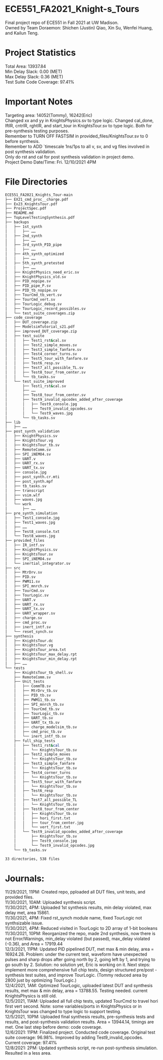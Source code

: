 # ECE551_FA2021_Knight-s_Tours
Final project repo of ECE551 in Fall 2021 at UW Madison. <br />
Owned by Team Doraemon: Shichen (Justin) Qiao, Xin Su, Wenfei Huang, and Kailun Teng. <br />

# Project Statistics
Total Area:  13937.84 <br />
Min Delay Slack: 0.00 (MET) <br />
Max Delay Slack: 0.36 (MET) <br />
Test Suite Code Coverage: 97.41% <br />

# Important Notes
Targeting area: 14052(Tommy), 16242(Eric) <br />
Changed xx and yy in KnightsPhysics.sv to type logic. Changed cal_done, lftIR, cntrIR, rghtIR, and start_tour in KnightsTour.sv to type logic. Both for pre-synthesis testing purposes. <br />
Remember to TURN OFF FASTSIM in provided_files/KnightsTour.sv to 0 before synthesis. <br />
Remember to ADD `timescale 1ns/1ps to all v, sv, and vg files involved in post synthesis validation. <br />
Only do rst and cal for post synthesis validation in project demo. <br />
Project Demo Date/Time: Fri. 12/10/2021 4PM <br />

# File Directories
```bash
ECE551_FA2021_Knights_Tour-main
├── EX21_cmd_proc__charge.pdf
├── Ex23_KnightsTour.pdf
├── ProjectSpec.pdf
├── README.md
├── TopLevelTestingSynthesis.pdf
├── backups
│   ├── 1st_synth
│   │   ├── ……
│   ├── 2nd_synth
│   │   ├── ……
│   ├── 3rd_synth_PID_pipe
│   │   ├── ……
│   ├── 4th_synth_optimized
│   │   ├── ……
│   ├── 5th_synth_pretested
│   │   ├── ……
│   ├── KnightPhysics_need_eric.sv
│   ├── KnightPhysics_old.sv
│   ├── PID_nopipe.sv
│   ├── PID_pipe_P.sv
│   ├── PID_tb_nopipe.sv
│   ├── TourCmd_tb_vert.sv
│   ├── TourCmd_vert.sv
│   ├── TourLogic_debug.sv
│   ├── TourLogic_record_possibles.sv
│   └── test_suite_coverages.zip
├── code_coverage
│   ├── DUT_coverage.zip
│   ├── ModelsimTutorial_s21.pdf
│   ├── improved_DUT_coverage.zip
│   ├── test_suite
│   │   ├── Test1_rst&cal.sv
│   │   ├── Test2_simple_moves.sv
│   │   ├── Test3_simple_fanfare.sv
│   │   ├── Test4_corner_turns.sv
│   │   ├── Test5_tour_with_fanfare.sv
│   │   ├── Test6_resp.sv
│   │   ├── Test7_all_possible_TL.sv
│   │   ├── Test8_tour_from_center.sv
│   │   └── tb_tasks.sv
│   └── test_suite_improved
│       ├── Test1_rst&cal.sv
│       ├── ……
│       ├── Test8_tour_from_center.sv
│       ├── Test9_invalid_opcodes_added_after_coverage
│       │   ├── Test9_console.jpg
│       │   ├── Test9_invalid_opcodes.sv
│       │   └── Test9_waves.jpg
│       └── tb_tasks.sv
├── lib
│   ├── ……
├── post_synth_validation
│   ├── KnightPhysics.sv
│   ├── KnightsTour.vg
│   ├── KnightsTour_tb.sv
│   ├── RemoteComm.sv
│   ├── SPI_iNEMO4.sv
│   ├── UART.v
│   ├── UART_rx.sv
│   ├── UART_tx.sv
│   ├── console.jpg
│   ├── post_synth.cr.mti
│   ├── post_synth.mpf
│   ├── tb_tasks.sv
│   ├── transcript
│   ├── vsim.wlf
│   ├── waves.jpg
│   └── work
│       ├── ……
├── pre_synth_simulation
│   ├── Test1_console.jpg
│   ├── Test1_waves.jpg
│   ├── ……
│   ├── Test8_console.txt
│   └── Test8_waves.jpg
├── provided_files
│   ├── IR_intf.sv
│   ├── KnightPhysics.sv
│   ├── KnightsTour.sv
│   ├── SPI_iNEMO4.sv
│   └── inertial_integrator.sv
├── src
│   ├── MtrDrv.sv
│   ├── PID.sv
│   ├── PWM11.sv
│   ├── SPI_mnrch.sv
│   ├── TourCmd.sv
│   ├── TourLogic.sv
│   ├── UART.v
│   ├── UART_rx.sv
│   ├── UART_tx.sv
│   ├── UART_wrapper.sv
│   ├── charge.sv
│   ├── cmd_proc.sv
│   ├── inert_intf.sv
│   └── reset_synch.sv
├── synthesis
│   ├── KnightsTour.dc
│   ├── KnightsTour.vg
│   ├── KnightsTour_area.txt
│   ├── KnightsTour_max_delay.rpt
│   ├── KnightsTour_min_delay.rpt
│   ├── ……
└── tests
    ├── KnightsTour_tb_shell.sv
    ├── RemoteComm.sv
    ├── Unit_tests
    │   ├── CommTB.sv
    │   ├── MtrDrv_tb.sv
    │   ├── PID_tb.sv
    │   ├── PWM11_tb.sv
    │   ├── SPI_mnrch_tb.sv
    │   ├── TourCmd_tb.sv
    │   ├── TourLogic_tb.sv
    │   ├── UART_tb.sv
    │   ├── UART_tx_tb.sv
    │   ├── charge_modelsim_tb.sv
    │   ├── cmd_proc_tb.sv
    │   └── inert_intf_tb.sv
    ├── full_ship_tests
    │   ├── Test1_rst&cal
    │   │   └── KnightsTour_tb.sv
    │   ├── Test2_simple_moves
    │   │   └── KnightsTour_tb.sv
    │   ├── Test3_simple_fanfare
    │   │   └── KnightsTour_tb.sv
    │   ├── Test4_corner_turns
    │   │   └── KnightsTour_tb.sv
    │   ├── Test5_tour_with_fanfare
    │   │   └── KnightsTour_tb.sv
    │   ├── Test6_resp
    │   │   └── KnightsTour_tb.sv
    │   ├── Test7_all_possible_TL
    │   │   └── KnightsTour_tb.sv
    │   ├── Test8_tour_from_center
    │   │   ├── KnightsTour_tb.sv
    │   │   ├── hori_first.txt
    │   │   ├── tour_from_center.jpg
    │   │   └── vert_first.txt
    │   └── Test9_invalid_opcodes_added_after_coverage
    │       ├── KnightsTour_tb.sv
    │       ├── Test9_console.jpg
    │       └── Test9_invalid_opcodes.jpg
    └── tb_tasks.sv

33 directories, 538 files
```

# Journals: <br />
11/29/2021, 11PM: Created repo, pploaded all DUT files, unit tests, and provided files. <br />
11/30/2021, 10AM: Uploaded synthesis script. <br />
11/30/2021, 4PM: Uploaded 1st synthesis results, min delay violated, max delay met, area 15861. <br />
11/30/2021, 4PM: Fixed rst_synch module name, fixed TourLogic not synthsizable issue. <br />
11/30/2021, 4PM: Reduced visited in TourLogic to 2D array of 1-bit booleans <br />
11/30/2021, 10PM: Reorganized the repo, made 2nd synthesis, now there is not Error/Warnings, min_delay violated (but passed), max_delay violated (-0.36), and Area = 17919.44 <br />
12/3/2021, 11PM: Updated PID pipelined DUT, met max & min delay, area = 16924.28. Problem: under the current test, waveform have unexpected pulses and sharp drops after going north by 2, going left by 1, and trying to go south by 2. Solution: no solution yet, Eric is working on it. Next steps: implement more comprehensive full chip tests, design structured pre/post -synthesis test suites, and improve TourLogic. (Tommy reduced area by 2800 just by optimizing TourLogic.) <br />
12/4/2021, 1AM: Optimized TourLogic, uploaded latest DUT and synthesis results, met max & min delay, area = 13788.55. Testing needed. current KnightsPhysics is still old. <br />
12/5/2021, 11AM: Uploaded all full chip tests, updated TourCmd to travel hori first vert second. Note: some variables/ports in KnightsPhysics or in KnightsTour was changed to type logic to support testing. <br />
12/5/2021, 10PM: Uploaded final synthesis results, pre-synthesis tests and results, and post-synthesis validation results. Area = 13944.14, timings are met. One last step before demo: code coverage. <br />
12/6/2021: 11PM: Finalized project. Conducted code coverage. Original test suite coverage: 96.98%. Improved by adding Test9_invalid_opcodes. Current coverage: 97.41% <br />
12/8/2021: 2PM: Updated synthesis script, re-run post-synthesis simulation. Resulted in a less area. <br />
